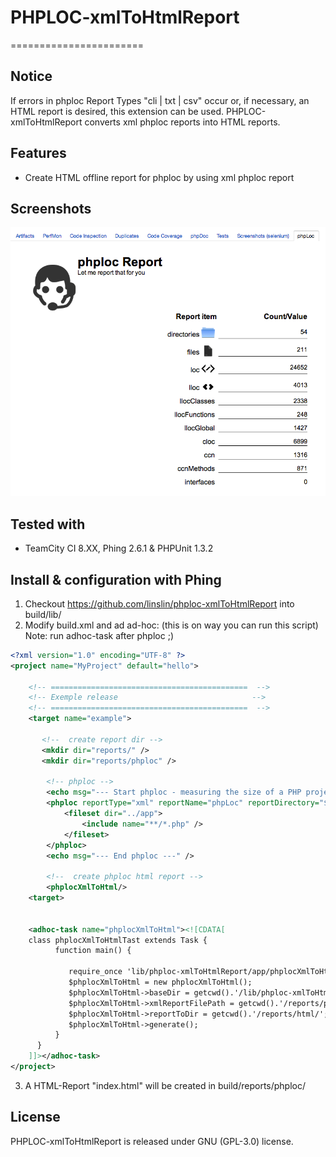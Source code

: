 # PHPLOC-xmlToHtmlReport
=======================

## Notice
If errors in phploc Report Types "cli | txt | csv" occur or, if necessary, an HTML report is desired, this extension can be used. 
PHPLOC-xmlToHtmlReport converts xml phploc reports into HTML reports.

## Features

- Create HTML offline report for phploc by using xml phploc report

## Screenshots

![ScreenShot](https://raw.githubusercontent.com/linslin/phploc-xmlToHtmlReport/master/art/screen1.png)

## Tested with

- TeamCity CI 8.XX, Phing 2.6.1 & PHPUnit 1.3.2

## Install & configuration with Phing

1. Checkout https://github.com/linslin/phploc-xmlToHtmlReport into build/lib/
2. Modify build.xml and ad ad-hoc: (this is on way you can run this script) Note: run adhoc-task after phploc ;)
```xml
<?xml version="1.0" encoding="UTF-8" ?>
<project name="MyProject" default="hello">

    <!-- ============================================  -->
    <!-- Exemple release                              -->
    <!-- ============================================  -->
    <target name="example">
    
       <!--  create report dir -->
       <mkdir dir="reports/" />
       <mkdir dir="reports/phploc" />
       
        <!-- phploc -->
        <echo msg="--- Start phploc - measuring the size of a PHP project. ---" />
        <phploc reportType="xml" reportName="phpLoc" reportDirectory="${phing.dir}/reports" countTests="true">
            <fileset dir="../app">
                <include name="**/*.php" />
            </fileset>
        </phploc>
        <echo msg="--- End phploc ---" />
    
        <!--  create phploc html report -->
        <phplocXmlToHtml/>
    <target> 
        

    <adhoc-task name="phplocXmlToHtml"><![CDATA[
    class phplocXmlToHtmlTast extends Task {
          function main() {
          
             require_once 'lib/phploc-xmlToHtmlReport/app/phplocXmlToHtml.php';
             $phplocXmlToHtml = new phplocXmlToHtml();
             $phplocXmlToHtml->baseDir = getcwd().'/lib/phploc-xmlToHtmlReport/app'; // absolute/relative path of lib.
             $phplocXmlToHtml->xmlReportFilePath = getcwd().'/reports/phpLoc.xml'; //input dir of phploc xml report
             $phplocXmlToHtml->reportToDir = getcwd().'/reports/html/'; //output of dir of HTML Report
             $phplocXmlToHtml->generate();
          }
      }
    ]]></adhoc-task>
</project> 
```

3. A HTML-Report "index.html" will be created in build/reports/phploc/

## License
PHPLOC-xmlToHtmlReport is released under GNU (GPL-3.0) license.